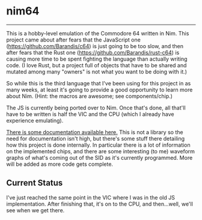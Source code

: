 <!--
 Copyright (c) 2021 Thomas J. Otterson

 This software is released under the MIT License.
 https://opensource.org/licenses/MIT
-->

# nim64

---

This is a hobby-level emulation of the Commodore 64 written in Nim. This project came about after fears that the JavaScript one (https://github.com/Barandis/c64) is just going to be too slow, and then after fears that the Rust one (https://github.com/Barandis/rust-c64) is causing more time to be spent fighting the language than actually writing code. (I love Rust, but a project full of objects that have to be shared and mutated among many "owners" is not what you want to be doing with it.)

So while this is the third language that I've been using for this project in as many weeks, at least it's going to provide a good opportunity to learn more about Nim. (Hint: the macros are awesome; see components/chip.)

The JS is currently being ported over to Nim. Once that's done, all that'll have to be written is half the VIC and the CPU (which I already have experience emulating).

[There is some documentation available here.](https://barandis.github.io/nim64) This is not a library so the need for documentation isn't high, but there's some stuff there detailing how this project is done internally. In particular there is a lot of information on the implemented chips, and there are some interesting (to me) waveform graphs of what's coming out of the SID as it's currently programmed. More will be added as more code gets complete.

## Current Status

I've just reached the same point in the VIC where I was in the old JS implementation. After finishing that, it's on to the CPU, and then...well, we'll see when we get there.
